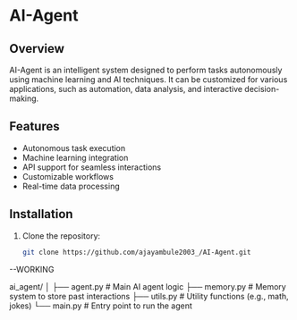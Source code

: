 # AI-Agent

## Overview
AI-Agent is an intelligent system designed to perform tasks autonomously using machine learning and AI techniques. It can be customized for various applications, such as automation, data analysis, and interactive decision-making.

## Features
- Autonomous task execution
- Machine learning integration
- API support for seamless interactions
- Customizable workflows
- Real-time data processing 

## Installation
1. Clone the repository:
   ```bash
   git clone https://github.com/ajayambule2003_/AI-Agent.git

   
--WORKING 

ai_agent/
│
├── agent.py           # Main AI agent logic
├── memory.py          # Memory system to store past interactions
├── utils.py           # Utility functions (e.g., math, jokes)
└── main.py            # Entry point to run the agent